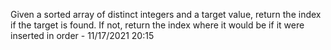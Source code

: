Given a sorted array of distinct integers and a target value, return the index if the target is found. If not, return the index where it would be if it were inserted in order - 11/17/2021 20:15